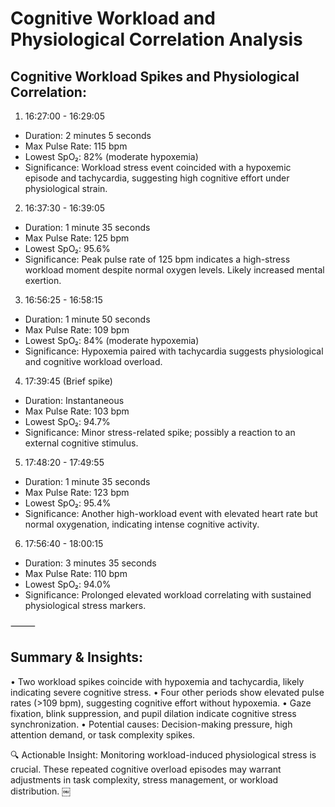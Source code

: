 # Cognitive Workload and Physiological Correlation Analysis

## Cognitive Workload Spikes and Physiological Correlation:

1.	16:27:00 - 16:29:05
* Duration: 2 minutes 5 seconds
* Max Pulse Rate: 115 bpm
* Lowest SpO₂: 82% (moderate hypoxemia)
* Significance: Workload stress event coincided with a hypoxemic episode and tachycardia, suggesting high cognitive effort under physiological strain.
2.	16:37:30 - 16:39:05
* Duration: 1 minute 35 seconds
* Max Pulse Rate: 125 bpm
* Lowest SpO₂: 95.6%
* Significance: Peak pulse rate of 125 bpm indicates a high-stress workload moment despite normal oxygen levels. Likely increased mental exertion.
3. 16:56:25 - 16:58:15
* Duration: 1 minute 50 seconds
* Max Pulse Rate: 109 bpm
* Lowest SpO₂: 84% (moderate hypoxemia)
* Significance: Hypoxemia paired with tachycardia suggests physiological and cognitive workload overload.
4. 17:39:45 (Brief spike)
* Duration: Instantaneous
* Max Pulse Rate: 103 bpm
* Lowest SpO₂: 94.7%
* Significance: Minor stress-related spike; possibly a reaction to an external cognitive stimulus.
5. 17:48:20 - 17:49:55
* Duration: 1 minute 35 seconds
* Max Pulse Rate: 123 bpm
* Lowest SpO₂: 95.4%
* Significance: Another high-workload event with elevated heart rate but normal oxygenation, indicating intense cognitive activity.
6. 17:56:40 - 18:00:15
* Duration: 3 minutes 35 seconds
* Max Pulse Rate: 110 bpm
* Lowest SpO₂: 94.0%
* Significance: Prolonged elevated workload correlating with sustained physiological stress markers.

⸻

## Summary & Insights:

•	Two workload spikes coincide with hypoxemia and tachycardia, likely indicating severe cognitive stress.
•	Four other periods show elevated pulse rates (>109 bpm), suggesting cognitive effort without hypoxemia.
•	Gaze fixation, blink suppression, and pupil dilation indicate cognitive stress synchronization.
•	Potential causes: Decision-making pressure, high attention demand, or task complexity spikes.

🔍 Actionable Insight:
Monitoring workload-induced physiological stress is crucial. These repeated cognitive overload episodes may warrant adjustments in task complexity, stress management, or workload distribution. ￼

